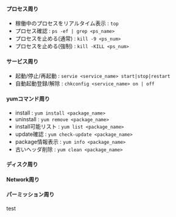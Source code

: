 
#### プロセス周り
- 稼働中のプロセスをリアルタイム表示 : `top`
- プロセス確認 : `ps -ef | grep <ps_name>`
- プロセスを止める(通常) : `kill -9 <ps_num>`
- プロセスを止める(強制) : `kill -KILL <ps_num>`

#### サービス周り
- 起動/停止/再起動 : `servie <service_name> start|stop|restart `
- 自動起動登録/解除 : `chkconfig <service_name> on | off`

#### yumコマンド周り
- install : `yum install <package_name>`
- uninstall : `yum remove <package_name>`
- install可能リスト : `yum list <package_name>`
- update確認 : `yum check-update <package_name>`
- package情報表示 : `yum info <package_name>`
- 古いヘッダ削除 : `yum clean <package_name>`


#### ディスク周り

#### Network周り

#### パーミッション周り

test
